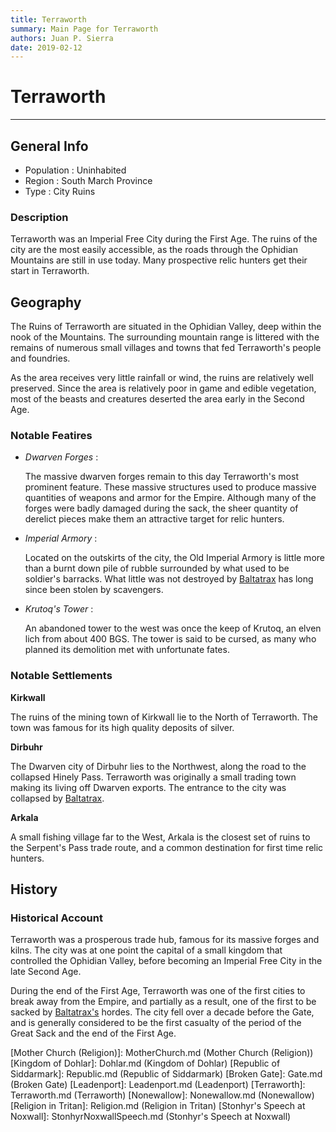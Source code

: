 ```yaml
---
title: Terraworth
summary: Main Page for Terraworth
authors: Juan P. Sierra
date: 2019-02-12
---
```


# Terraworth

-----


## General Info

- Population : Uninhabited
- Region : South March Province
- Type : City Ruins
### Description

Terraworth was an Imperial Free City during the First Age. The ruins of the city are the most easily accessible, as the roads through the Ophidian Mountains are still in use today. Many prospective relic hunters get their start in Terraworth.


## Geography

The Ruins of Terraworth are situated in the Ophidian Valley, deep within the nook of the Mountains. The surrounding mountain range is littered with the remains of numerous small villages and towns that fed Terraworth's people and foundries.

As the area receives very little rainfall or wind, the ruins are relatively well preserved. Since the area is relatively poor in game and edible vegetation, most of the beasts and creatures deserted the area early in the Second Age.

### Notable Featires

- *Dwarven Forges* :

    The massive dwarven forges remain to this day Terraworth's most prominent feature. These massive structures used to produce massive quantities of weapons and armor for the Empire. Although many of the forges were badly damaged during the sack, the sheer quantity of derelict pieces make them an attractive target for relic hunters.
    
- *Imperial Armory* :

    Located on the outskirts of the city, the Old Imperial Armory is little more than a burnt down pile of rubble surrounded by what used to be soldier's barracks. What little was not destroyed by [Baltatrax][Baltatrax the Ravager] has long since been stolen by scavengers.
    
- *Krutoq's Tower* :

    An abandoned tower to the west was once the keep of Krutoq, an elven lich from about 400 BGS. The tower is said to be cursed, as many who planned its demolition met with unfortunate fates.
    


### Notable Settlements

**Kirkwall**

The ruins of the mining town of Kirkwall lie to the North of Terraworth. The town was famous for its high quality deposits of silver.

**Dirbuhr**

The Dwarven city of Dirbuhr lies to the Northwest, along the road to the collapsed Hinely Pass. Terraworth was originally a small trading town making its living off Dwarven exports. The entrance to the city was collapsed by [Baltatrax][Baltatrax the Ravager].

**Arkala**

A small fishing village far to the West, Arkala is the closest set of ruins to the Serpent's Pass trade route, and a common destination for first time relic hunters.




## History

### Historical Account

Terraworth was a prosperous trade hub, famous for its massive forges and kilns. The city was at one point the capital of a small kingdom that controlled the Ophidian Valley, before becoming an Imperial Free City in the late Second Age.

During the end of the First Age, Terraworth was one of the first cities to break away from the Empire, and partially as a result, one of the first to be sacked by [Baltatrax's][Baltatrax the Ravager] hordes. The city fell over a decade before the Gate, and is generally considered to be the first casualty of the period of the Great Sack and the end of the First Age.



[Alchemist's Journal]: AlchemistJournal.md (Alchemist's Journal)
[Tritanian Calendar]: Calendar.md (Tritanian Calendar)
[Gnolls]: Gnolls.md (Gnolls)
[Book of Prophesy]: Prophesy.md (Book of Prophesy)
[Timeline]: Timeline.md (Timeline)
[Azoth the Wise]: Azoth.md (Azoth the Wise)
[Baltatrax the Ravager]: Baltatrax.md (Baltatrax the Ravager)
[Faelix]: Faelix.md (Faelix)
[Greghor Stonhyr]: GreghorStonhyr.md (Greghor Stonhyr)
[Lyhl Habborhlyn]: Lyhl_Habborlyn.md (Lyhl Habborhlyn)
[Blackpoint]: Blackpoint.md (Blackpoint)
[Cantfall]: Cantfall.md (Cantfall)
[Noxwall]: Noxwall.md (Noxwall)
[Siddar City]: SiddarCity.md (Siddar City)
[Act 0 - The Alchemist's Tomb]: CampaignLog_0.md (Act 0 - The Alchemist's Tomb)
[Act 1 - The Ravenous Horde]: CampaignLog_1.md (Act 1 - The Ravenous Horde)
[Cult of Five]: CultOfFive.md (Cult of Five)
[Gahrdynyr Trade House]: GahrdynyrTradeHouse.md (Gahrdynyr Trade House)
[Republic Expeditionary Forces]: REF.md (Republic Expeditionary Forces)
[Mother Church (Religion)]: MotherChurch.md (Mother Church (Religion))
[Kingdom of Dohlar]: Dohlar.md (Kingdom of Dohlar)
[Republic of Siddarmark]: Republic.md (Republic of Siddarmark)
[Broken Gate]: Gate.md (Broken Gate)
[Leadenport]: Leadenport.md (Leadenport)
[Terraworth]: Terraworth.md (Terraworth)
[Nonewallow]: Nonewallow.md (Nonewallow)
[Religion in Tritan]: Religion.md (Religion in Tritan)
[Stonhyr's Speech at Noxwall]: StonhyrNoxwallSpeech.md (Stonhyr's Speech at Noxwall)